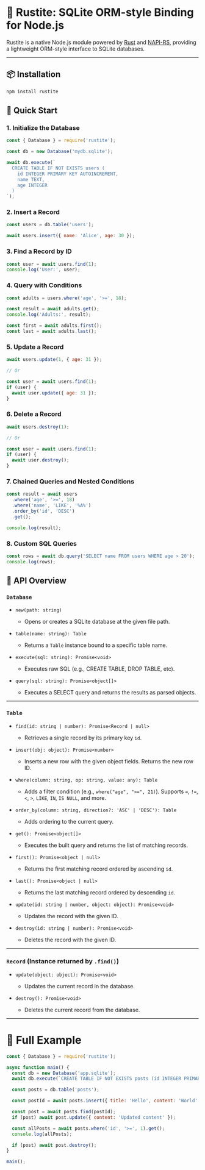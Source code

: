 # 🧱 Rustite: SQLite ORM-style Binding for Node.js

Rustite is a native Node.js module powered by [Rust](https://www.rust-lang.org/) and [NAPI-RS](https://napi.rs/), providing a lightweight ORM-style interface to SQLite databases.

---

## 📦 Installation

```bash
npm install rustite
```

## 🚀 Quick Start

### 1. Initialize the Database

```js
const { Database } = require('rustite');

const db = new Database('mydb.sqlite');

await db.execute(`
  CREATE TABLE IF NOT EXISTS users (
    id INTEGER PRIMARY KEY AUTOINCREMENT,
    name TEXT,
    age INTEGER
  )
`);
```

### 2. Insert a Record

```js
const users = db.table('users');

await users.insert({ name: 'Alice', age: 30 });
```

### 3. Find a Record by ID

```js
const user = await users.find(1);
console.log('User:', user);
```

### 4. Query with Conditions

```js
const adults = users.where('age', '>=', 18);

const result = await adults.get();
console.log('Adults:', result);

const first = await adults.first();
const last = await adults.last();
```

### 5. Update a Record

```js
await users.update(1, { age: 31 });

// Or

const user = await users.find(1);
if (user) {
  await user.update({ age: 31 });
}
```

### 6. Delete a Record

```js
await users.destroy(1);

// Or

const user = await users.find(1);
if (user) {
  await user.destroy();
}
```

### 7. Chained Queries and Nested Conditions

```js
const result = await users
  .where('age', '>=', 18)
  .where('name', 'LIKE', '%A%')
  .order_by('id', 'DESC')
  .get();

console.log(result);
```

### 8. Custom SQL Queries

```js
const rows = await db.query('SELECT name FROM users WHERE age > 20');
console.log(rows);
```

## 🧠 API Overview

### `Database`

* `new(path: string)`

  * Opens or creates a SQLite database at the given file path.

* `table(name: string): Table`

  * Returns a `Table` instance bound to a specific table name.

* `execute(sql: string): Promise<void>`

  * Executes raw SQL (e.g., CREATE TABLE, DROP TABLE, etc).

* `query(sql: string): Promise<object[]>`

  * Executes a SELECT query and returns the results as parsed objects.

---

### `Table`

* `find(id: string | number): Promise<Record | null>`

  * Retrieves a single record by its primary key `id`.

* `insert(obj: object): Promise<number>`

  * Inserts a new row with the given object fields. Returns the new row ID.

* `where(column: string, op: string, value: any): Table`

  * Adds a filter condition (e.g., `where("age", ">=", 21)`). Supports `=`, `!=`, `<`, `>`, `LIKE`, `IN`, `IS NULL`, and more.

* `order_by(column: string, direction?: 'ASC' | 'DESC'): Table`

  * Adds ordering to the current query.

* `get(): Promise<object[]>`

  * Executes the built query and returns the list of matching records.

* `first(): Promise<object | null>`

  * Returns the first matching record ordered by ascending `id`.

* `last(): Promise<object | null>`

  * Returns the last matching record ordered by descending `id`.

* `update(id: string | number, object: object): Promise<void>`

  * Updates the record with the given ID.

* `destroy(id: string | number): Promise<void>`

  * Deletes the record with the given ID.

---

### `Record` (Instance returned by `.find()`)

* `update(object: object): Promise<void>`

  * Updates the current record in the database.

* `destroy(): Promise<void>`

  * Deletes the current record from the database.

---

# 🥪 Full Example

```js
const { Database } = require('rustite');

async function main() {
  const db = new Database('app.sqlite');
  await db.execute(`CREATE TABLE IF NOT EXISTS posts (id INTEGER PRIMARY KEY, title TEXT, content TEXT)`);

  const posts = db.table('posts');

  const postId = await posts.insert({ title: 'Hello', content: 'World' });

  const post = await posts.find(postId);
  if (post) await post.update({ content: 'Updated content' });

  const allPosts = await posts.where('id', '>=', 1).get();
  console.log(allPosts);

  if (post) await post.destroy();
}

main();
```
